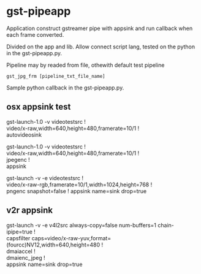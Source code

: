 # gst-pipeapp

Application construct gstreamer pipe with appsink and run callback when each frame converted. 

Divided on the app and lib.
Allow connect script lang, tested on the python in the gst-pipeapp.py.

Pipeline may by readed from file, othewith default test pipeline

    gst_jpg_frm [pipeline_txt_file_name]

Sample python callback in the gst-pipeapp.py.

## osx appsink test

gst-launch-1.0 -v videotestsrc ! \
    video/x-raw,width=640,height=480,framerate=10/1 ! \
    autovideosink

gst-launch-1.0 -v videotestsrc ! \
    video/x-raw,width=640,height=480,framerate=10/1 ! \
    jpegenc ! \
    appsink

gst-launch -v -e videotestsrc ! \
    video/x-raw-rgb,framerate=10/1,width=1024,height=768 ! \
    pngenc snapshot=false ! 
    appsink name=sink drop=true

## v2r appsink

gst-launch -v -e v4l2src always-copy=false num-buffers=1 chain-ipipe=true ! \
    capsfilter caps=video/x-raw-yuv,format=\(fourcc\)NV12,width=640,height=480 ! \
    dmaiaccel ! \
    dmaienc_jpeg ! \
    appsink name=sink drop=true

